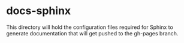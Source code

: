 # docs-sphinx
This directory will hold the configuration files required for Sphinx to generate documentation that will get pushed to the gh-pages branch. 